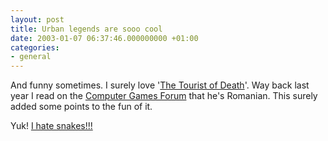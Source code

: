 ```yaml
---
layout: post
title: Urban legends are sooo cool
date: 2003-01-07 06:37:46.000000000 +01:00
categories:
- general
---
```

And funny sometimes. I surely love '<a href="http://www.touristofdeath.com/" title="touristofdeath.com">The Tourist of Death</a>'. Way back last year I read on the <a href="http://www.computergames.ro/forum/" title="Used to be a mod here...">Computer Games Forum</a> that he's Romanian. This surely added some points to the fun of it.

Yuk! <a href="http://www.uq.edu.au/education/extra/all.html" title="Brrr!">I hate snakes!!!</a>
